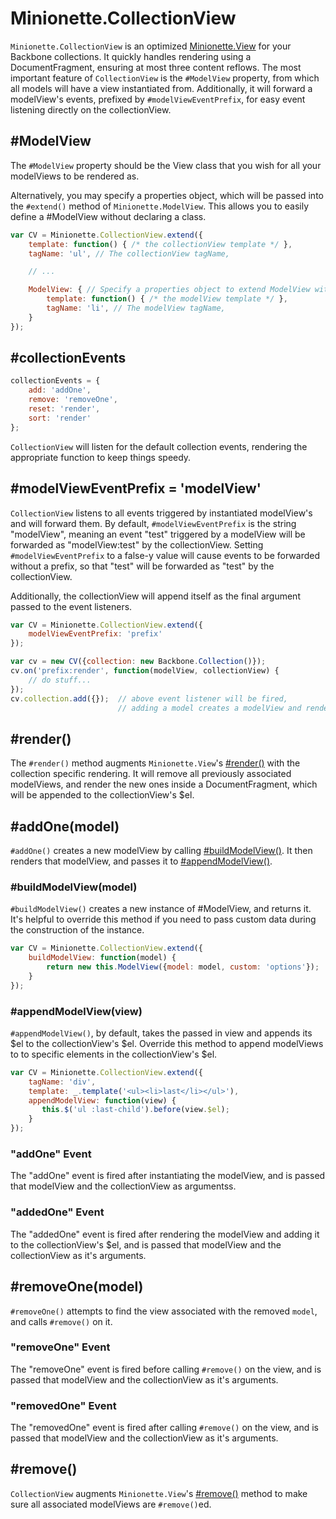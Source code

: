 Minionette.CollectionView
=========================

`Minionette.CollectionView` is an optimized
[Minionette.View](/docs/minionette.view.md) for your Backbone
collections. It quickly handles rendering using a DocumentFragment,
ensuring at most three content reflows. The most important feature of
`CollectionView` is the `#ModelView` property, from which all models
will have a view instantiated from. Additionally, it will forward a
modelView's events, prefixed by `#modelViewEventPrefix`, for easy event
listening directly on the collectionView.


## #ModelView

The `#ModelView` property should be the View class that you wish for all
your modelViews to be rendered as.

Alternatively, you may specify a properties object, which will be passed
into the `#extend()` method of `Minionette.ModelView`. This allows you
to easily define a #ModelView without declaring a class.

```javascript
var CV = Minionette.CollectionView.extend({
    template: function() { /* the collectionView template */ },
    tagName: 'ul', // The collectionView tagName,

    // ...

    ModelView: { // Specify a properties object to extend ModelView with
        template: function() { /* the modelView template */ },
        tagName: 'li', // The modelView tagName,
    }
});
```


## #collectionEvents

```javascript
collectionEvents = {
    add: 'addOne',
    remove: 'removeOne',
    reset: 'render',
    sort: 'render'
};
```

`CollectionView` will listen for the default collection events,
rendering the appropriate function to keep things speedy.


## #modelViewEventPrefix = 'modelView'

`CollectionView` listens to all events triggered by instantiated
modelView's and will forward them. By default, `#modelViewEventPrefix`
is the string "modelView", meaning an event "test" triggered by a
modelView will be forwarded as "modelView:test" by the collectionView.
Setting `#modelViewEventPrefix` to a false-y value will cause events to
be forwarded without a prefix, so that "test" will be forwarded as
"test" by the collectionView.

Additionally, the collectionView will append itself as the final
argument passed to the event listeners.

```javascript
var CV = Minionette.CollectionView.extend({
    modelViewEventPrefix: 'prefix'
});

var cv = new CV({collection: new Backbone.Collection()});
cv.on('prefix:render', function(modelView, collectionView) {
    // do stuff...
});
cv.collection.add({});  // above event listener will be fired,
                        // adding a model creates a modelView and renders it.
```


## #render()

The `#render()` method augments `Minionette.View`'s
[#render()](/docs/minionette.view.md#render) with the collection
specific rendering. It will remove all previously associated modelViews,
and render the new ones inside a DocumentFragment, which will be
appended to the collectionView's $el.


## #addOne(model)

`#addOne()` creates a new modelView by calling
[#buildModelView()](#buildmodelviewmodel). It then renders that
modelView, and passes it to [#appendModelView()](#appendmodelviewview).

### #buildModelView(model)

`#buildModelView()` creates a new instance of #ModelView, and returns
it. It's helpful to override this method if you need to pass custom data
during the construction of the instance.

```javascript
var CV = Minionette.CollectionView.extend({
    buildModelView: function(model) {
        return new this.ModelView({model: model, custom: 'options'});
    }
});
```

### #appendModelView(view)

`#appendModelView()`, by default, takes the passed in view and appends
its $el to the collectionView's $el. Override this method to append
modelViews to to specific elements in the collectionView's $el.

```javascript
var CV = Minionette.CollectionView.extend({
    tagName: 'div',
    template: _.template('<ul><li>last</li></ul>'),
    appendModelView: function(view) {
       this.$('ul :last-child').before(view.$el); 
    }
});
```

### "addOne" Event

The "addOne" event is fired after instantiating the modelView, and is
passed that modelView and the collectionView as argumentss.

### "addedOne" Event

The "addedOne" event is fired after rendering the modelView and adding
it to the collectionView's $el, and is passed that modelView and the
collectionView as it's arguments.


## #removeOne(model)

`#removeOne()` attempts to find the view associated with the removed
`model`, and calls `#remove()` on it.

### "removeOne" Event

The "removeOne" event is fired before calling `#remove()` on the view,
and is passed that modelView and the collectionView as it's arguments.

### "removedOne" Event

The "removedOne" event is fired after calling `#remove()` on the view,
and is passed that modelView and the collectionView as it's arguments.


## #remove()

`CollectionView` augments `Minionette.View`'s [#remove()](/docs/minionette.view.md#remove) method to make
sure all associated modelViews are `#remove()`ed.
